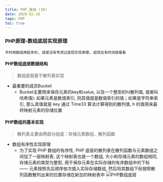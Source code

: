 ```yaml
---
title: PHP_基础 (38)
date: 2020-02-28
tags: PHP 
toc: true
---
```


### PHP原理-数组底层实现原理
    平时用数组用挺多的, 就是没有考虑过底层实现原理, 趁现在有时间就看看

<!-- more -->

#### PHP数组底层数据结构
> 数组底层基于散列表实现
- 最重要的成员Bucket
    * Bucket主要用来保存元素的key和value, 以及一个整型的h(散列值, 或者叫哈希值): 如果元素是数值索引, 则其值就是数值索引的值；如果是字符串索引, 那么其值就是 key 通过 Time33 算法计算得到的散列值, h 的值用来最终映射元素的存储位置

#### PHP数组的基本实现
> 散列表主要由两部分组成：存储元素数组、散列函数
- 数组有序性实现原理
    * 为了实现 PHP 数组的有序性, PHP 底层的散列表在散列函数与元素数组之间加了一层映射表, 这个映射表也是一个数组, 大小和存储元素的数组相同, 存储元素的类型为整型, 用于保存元素在实际存储的有序数组中的下标 —— 元素按照先后顺序依次插入实际存储数组, 然后将其数组下标按照散列函数散列出来的位置存储在新加的映射表中
![PHP数组底层](/img/20200228_1.png)


